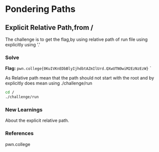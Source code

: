 # Pondering Paths

## Explicit Relative Path,from /
The challenge is to get the flag,by using relative path of run file using explicitly using '.' 
### Solve
**Flag:** `pwn.college{0KuIVKnEDbBlyIjhdbtAZmIlUrd.QXwUTN0wiM2EzNzEzW}`
`

As Relative path mean that the path should not start with the root and by explicitly does mean using ./challenge/run
```bash
cd /
./challenge/run
```

### New Learnings
About the explicit relative path.
### References 
pwn.college
